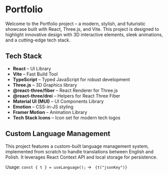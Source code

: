 # Portfolio

Welcome to the Portfolio project – a modern, stylish, and futuristic showcase built with React, Three.js, and Vite. This project is designed to highlight innovative design with 3D interactive elements, sleek animations, and a cutting-edge tech stack.

## Tech Stack

- **React** – UI Library
- **Vite** – Fast Build Tool
- **TypeScript** – Typed JavaScript for robust development
- **Three.js** – 3D Graphics library
- **@react-three/fiber** – React Renderer for Three.js
- **@react-three/drei** – Helpers for React Three Fiber
- **Material UI (MUI)** – UI Components Library
- **Emotion** – CSS-in-JS styling
- **Framer Motion** – Animation Library
- **Tech Stack Icons** – Icon set for modern tech logos

## Custom Language Management

This project features a custom-built language management system, implemented from scratch to handle translations between English and Polish. It leverages React Context API and local storage for persistence.

Usage:
`const { t } = useLanguage();` -> ` {t("jsonKey")}`
